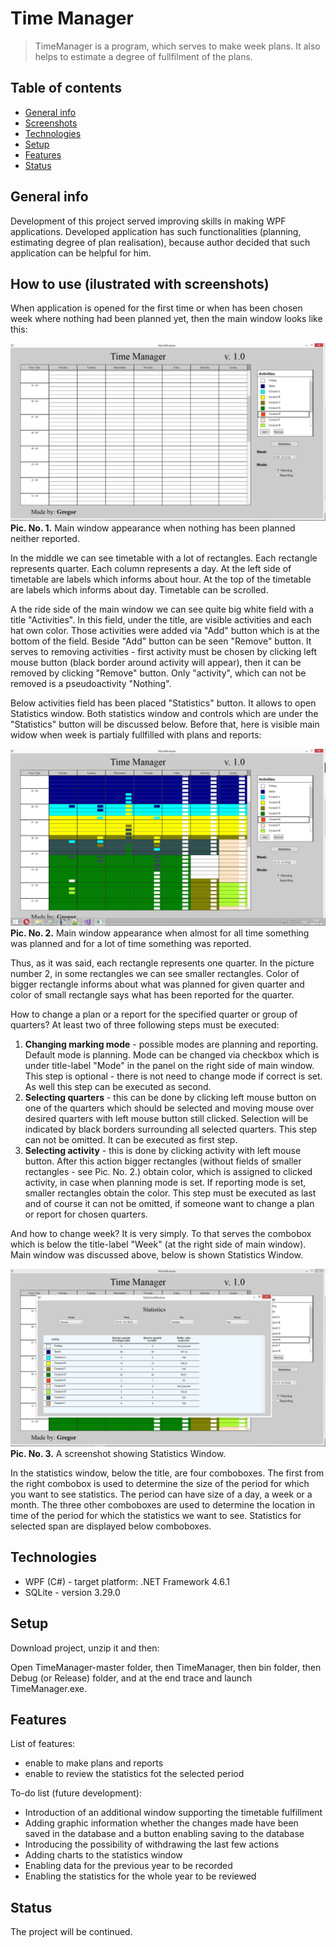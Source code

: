 # Time Manager
> TimeManager is a program, which serves to make week plans. It also helps to estimate a degree of fullfilment of the plans. 

## Table of contents
* [General info](#general-info)
* [Screenshots](#screenshots)
* [Technologies](#technologies)
* [Setup](#setup)
* [Features](#features)
* [Status](#status)

## General info
Development of this project served improving skills in making WPF applications. Developed application has such functionalities (planning, estimating degree of plan realisation), because author decided that such application can be helpful for him.

## How to use (ilustrated with screenshots)
When application is opened for the first time or when has been chosen week where nothing had been planned yet, then the main window looks like this:

![Empty week](Empty_week.png)
**Pic. No. 1.**  Main window appearance when nothing has been planned neither reported.

In the middle we can see timetable with a lot of rectangles. Each rectangle represents quarter. Each column represents a day. At the left side of timetable are labels which informs about hour. At the top of the timetable are labels which informs about day. Timetable can be scrolled. 

A the ride side of the main window we can see quite big white field with a title "Activities". In this field, under the title, are visible activities and each hat own color. Those activities were added via "Add" button which is at the bottom of the field. Beside "Add" button can be seen "Remove" button. It serves to removing activities - first activity must be chosen by clicking left mouse button (black border around activity will appear), then it can be removed by clicking "Remove" button. Only "activity", which can not be removed is a pseudoactivity "Nothing". 

Below activities field has been placed "Statistics" button. It allows to open Statistics window. Both statistics window and controls which are under the "Statistics" button will be discussed below. Before that, here is visible main widow when week is partialy fullfilled with plans and reports:

![Fulfilled week](Fulfilled_week.png)
**Pic. No. 2.**  Main window appearance when almost for all time something was planned and for a lot of time something was reported.

Thus, as it was said, each rectangle represents one quarter. In the picture number 2, in some rectangles we can see smaller rectangles. Color of bigger rectangle informs about what was planned for given quarter and color of small rectangle says what has been reported for the quarter.

How to change a plan or a report for the specified quarter or group of quarters? At least two of three following steps must be executed:
1. **Changing marking mode** - possible modes are planning and reporting. Default mode is planning. Mode can be changed via checkbox which is under title-label "Mode" in the panel on the right side of main window. This step is optional - there is not need to change mode if correct is set. As well this step can be executed as second.
2. **Selecting quarters** - this can be done by clicking left mouse button on one of the quarters which should be selected and moving mouse over desired quarters with left mouse button still clicked. Selection will be indicated by black borders surrounding all selected quarters. This step can not be omitted. It can be executed as first step.
3. **Selecting activity** - this is done by clicking activity with left mouse button. After this action bigger rectangles (without fields of smaller rectangles - see Pic. No. 2.) obtain color, which is assigned to clicked activity, in case when planning mode is set. If reporting mode is set, smaller rectangles obtain the color. This step must be executed as last and of course it can not be omitted, if someone want to change a plan or report for chosen quarters.
    
And how to change week? It is very simply. To that serves the combobox which is below the title-label "Week" (at the right side of main window). Main window was discussed above, below is shown Statistics Window.

![Statistics Window](StatisticsWindow.png)
**Pic. No. 3.**  A screenshot showing Statistics Window.

In the statistics window, below the title, are four comboboxes. The first from the right combobox is used to determine the size of the period for which you want to see statistics. The period can have size of a day, a week or a month. The three other comboboxes are used to determine the location in time of the period for which the statistics we want to see. Statistics for selected span are displayed below comboboxes.



## Technologies
* WPF (C#) - target platform: .NET Framework 4.6.1
* SQLite - version 3.29.0

## Setup
Download project, unzip it and then:

Open TimeManager-master folder, then TimeManager, then bin folder, then Debug (or Release) folder, and at the end trace and launch TimeManager.exe.



## Features
List of features:
* enable to make plans and reports
* enable to review the statistics fot the selected period

To-do list (future development):
* Introduction of an additional window supporting the timetable fulfillment
* Adding graphic information whether the changes made have been saved in the database and a button enabling saving to the database
* Introducing the possibility of withdrawing the last few actions
* Adding charts to the statistics window
* Enabling data for the previous year to be recorded
* Enabling the statistics for the whole year to be reviewed

## Status
The project will be continued.

